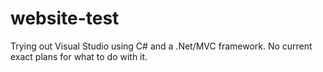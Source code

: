 # website-test
Trying out Visual Studio using C# and a .Net/MVC framework.
No current exact plans for what to do with it.
